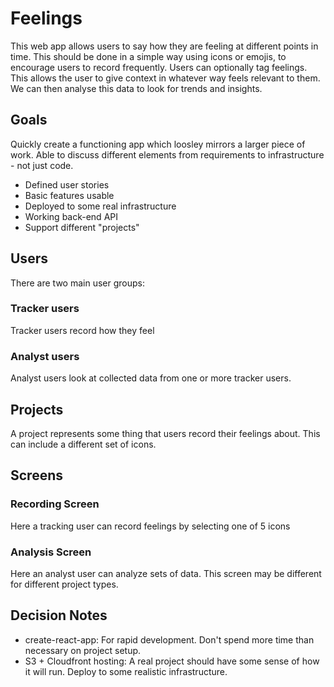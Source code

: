 # Feelings

This web app allows users to say how they are feeling at different points in time.
This should be done in a simple way using icons or emojis, to encourage users to record frequently.
Users can optionally tag feelings. This allows the user to give context in whatever way feels relevant to them.
We can then analyse this data to look for trends and insights.

## Goals
Quickly create a functioning app which loosley mirrors a larger piece of work.
Able to discuss different elements from requirements to infrastructure - not just code.
- Defined user stories
- Basic features usable
- Deployed to some real infrastructure
- Working back-end API
- Support different "projects"

## Users
There are two main user groups:

### Tracker users
Tracker users record how they feel

### Analyst users
Analyst users look at collected data from one or more tracker users.

## Projects
A project represents some thing that users record their feelings about.
This can include a different set of icons.

## Screens
### Recording Screen
Here a tracking user can record feelings by selecting one of 5 icons
### Analysis Screen
Here an analyst user can analyze sets of data. This screen may be different for different project types.
## Decision Notes
- create-react-app: For rapid development. Don't spend more time than necessary on project setup.
- S3 + Cloudfront hosting: A real project should have some sense of how it will run. Deploy to some realistic infrastructure.
